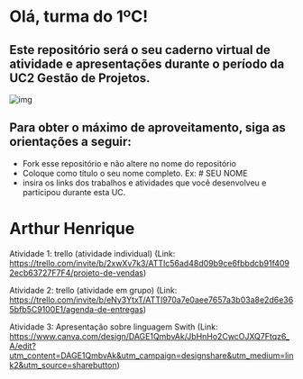 # Olá, turma do 1ºC! 
## Este repositório será o seu caderno virtual de atividade e apresentações durante o período da UC2 Gestão de Projetos. 

![img](https://blog.acelerato.com/wp-content/uploads/2020/08/5-beneficios-da-gesta%CC%83o-de-projetos-para-a-sua-empresa-1200x640.png)

## Para obter o máximo de aproveitamento, siga as orientações a seguir:

- Fork esse repositório e não altere no nome do repositório
- Coloque como título o seu nome completo. Ex: # SEU NOME
- insira os links dos trabalhos e atividades que você desenvolveu e participou durante esta UC.

# Arthur Henrique

Atividade 1: trello (atividade individual)
(Link: https://trello.com/invite/b/2xwXv7k3/ATTIc56ad48d09b9ce6fbbdcb91f4092ecb63727F7F4/projeto-de-vendas)

Atividade 2: trello (atividade em grupo)
(Link: https://trello.com/invite/b/eNy3YtxT/ATTI970a7e0aee7657a3b03a8e2d6e365bfb5C9100E1/agenda-de-entregas)

Atividade 3: Apresentação sobre linguagem Swith
(Link: https://www.canva.com/design/DAGE1QmbvAk/JbHnHo2CwcOJXQ7Ftqz6_A/edit?utm_content=DAGE1QmbvAk&utm_campaign=designshare&utm_medium=link2&utm_source=sharebutton)

